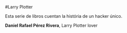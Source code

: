 #Larry Plotter

Esta serie de libros cuentan la história de un hacker único.

**Daniel Rafael Pérez Rivera**, Larry Plotter lover
